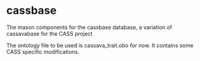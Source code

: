 # cassbase
The mason components for the cassbase database, a variation of cassavabase for the CASS project

The ontology file to be used is cassava_trait.obo for now. It contains some CASS specific modifications.

